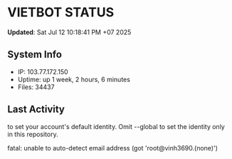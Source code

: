 # VIETBOT STATUS
**Updated**: Sat Jul 12 10:18:41 PM +07 2025

## System Info
- IP: 103.77.172.150
- Uptime: up 1 week, 2 hours, 6 minutes
- Files: 34437

## Last Activity

to set your account's default identity.
Omit --global to set the identity only in this repository.

fatal: unable to auto-detect email address (got 'root@vinh3690.(none)')
